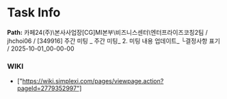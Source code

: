 # Task Info

**Path:** 카페24(주)\본사사업장\[CG]MI본부\비즈니스센터\엔터프라이즈코칭2팀 / jhchoi06 / [349916] 주간 미팅 _ 주간 미팅_ 2. 미팅 내용 업데이트_ └결정사항 표기 / 2025-10-01_00-00-00

### WIKI
- ["https://wiki.simplexi.com/pages/viewpage.action?pageId=2779352997"]

